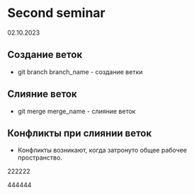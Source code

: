 # Second seminar
02.10.2023
## Создание веток 
* git branch branch_name - создание ветки   
## Слияние веток
* git merge merge_name - слияние веток
## Конфликты при слиянии веток
* Конфликты возникают, когда затронуто общее рабочее пространство.



222222


444444
